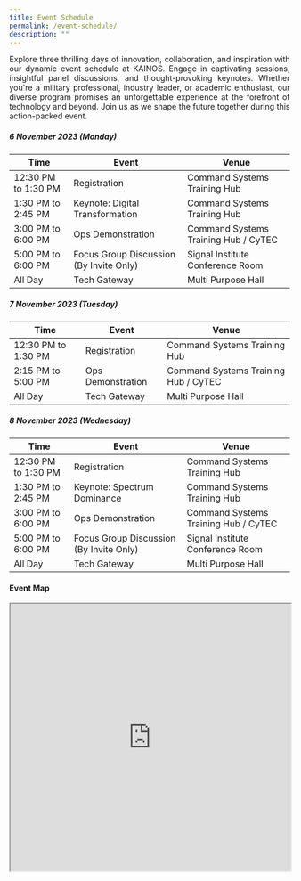 ```yaml
---
title: Event Schedule
permalink: /event-schedule/
description: ""
---
```

<p style="text-align: justify;">Explore three thrilling days of innovation, collaboration, and inspiration with our dynamic event schedule at KAINOS. Engage in captivating sessions, insightful panel discussions, and thought-provoking keynotes. Whether you're a military professional, industry leader, or academic enthusiast, our diverse program promises an unforgettable experience at the forefront of technology and beyond. Join us as we shape the future together during this action-packed event.</p>


<h5>6 November 2023 (Monday)</h5>
 
 
| Time | Event | Venue |
| -------- | -------- | -------- |
|12:30 PM to 1:30 PM | Registration | Command Systems Training Hub|
| 1:30 PM to 2:45 PM | Keynote: Digital Transformation  | Command Systems Training Hub|
|3:00 PM to 6:00 PM| Ops Demonstration|Command Systems Training Hub / CyTEC|
|5:00 PM to 6:00 PM| Focus Group Discussion (By Invite Only)| Signal Institute Conference Room|
|All Day| Tech Gateway | Multi Purpose Hall |



<h5>7 November 2023 (Tuesday)</h5>
 
 
| Time | Event | Venue |
| -------- | -------- |-------- |
|12:30 PM to 1:30 PM | Registration | Command Systems Training Hub|
|2:15 PM to 5:00 PM| Ops Demonstration|Command Systems Training Hub / CyTEC|
|All Day| Tech Gateway | Multi Purpose Hall |

<h5>8 November 2023 (Wednesday)</h5>
 
 
| Time | Event | Venue |
| -------- | -------- | -------- |
|12:30 PM to 1:30 PM | Registration | Command Systems Training Hub|
| 1:30 PM to 2:45 PM | Keynote: Spectrum Dominance  | Command Systems Training Hub|
|3:00 PM to 6:00 PM| Ops Demonstration|Command Systems Training Hub / CyTEC|
|5:00 PM to 6:00 PM| Focus Group Discussion (By Invite Only)| Signal Institute Conference Room|
|All Day| Tech Gateway | Multi Purpose Hall |




#### Event Map
<iframe src="https://www.google.com/maps/d/u/1/embed?mid=1XQt0biRtD0xPtkpNumyIF_SqtxcFkr0&amp;ehbc=2E312F" width="100%" height="480"></iframe>